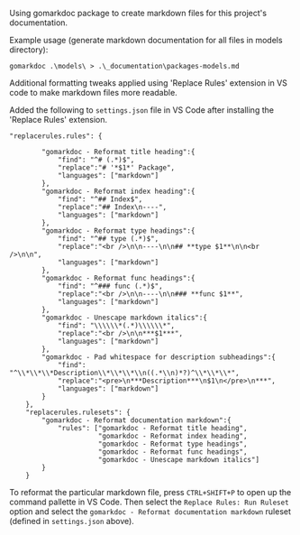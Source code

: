 Using gomarkdoc package to create markdown files for this project's documentation.

Example usage (generate markdown documentation for all files in models directory):

```
gomarkdoc .\models\ > .\_documentation\packages-models.md
```

Additional formatting tweaks applied using 'Replace Rules' extension in VS code to make markdown files more readable.

Added the following to `settings.json` file in VS Code after installing the 'Replace Rules' extension.

```
"replacerules.rules": {

        "gomarkdoc - Reformat title heading":{
            "find": "^# (.*)$",
            "replace":"# '*$1*' Package",
            "languages": ["markdown"]
        },
        "gomarkdoc - Reformat index heading":{
            "find": "^## Index$",
            "replace":"## Index\n----",
            "languages": ["markdown"]
        },
        "gomarkdoc - Reformat type headings":{
            "find": "^## type (.*)$",
            "replace":"<br />\n\n----\n\n## **type $1**\n\n<br />\n\n",
            "languages": ["markdown"]
        },
        "gomarkdoc - Reformat func headings":{
            "find": "^### func (.*)$",
            "replace":"<br />\n\n----\n\n### **func $1**",
            "languages": ["markdown"]
        },
        "gomarkdoc - Unescape markdown italics":{
            "find": "\\\\\\*(.*)\\\\\\*",
            "replace":"<br />\n\n***$1***",
            "languages": ["markdown"]
        },
        "gomarkdoc - Pad whitespace for description subheadings":{
            "find": "^\\*\\*\\*Description\\*\\*\\*\\n((.*\\n)*?)^\\*\\*\\*",
            "replace":"<pre>\n***Description***\n$1\n</pre>\n***",
            "languages": ["markdown"]
        }
    },
    "replacerules.rulesets": {
        "gomarkdoc - Reformat documentation markdown":{
            "rules": ["gomarkdoc - Reformat title heading",
                      "gomarkdoc - Reformat index heading", 
                      "gomarkdoc - Reformat type headings", 
                      "gomarkdoc - Reformat func headings",
                      "gomarkdoc - Unescape markdown italics"]
        }
    }
```

To reformat the particular markdown file, press `CTRL+SHIFT+P` to open up the command pallette in VS Code. Then select the `Replace Rules: Run Ruleset` option and select the `gomarkdoc - Reformat documentation markdown` ruleset (defined in `settings.json` above).